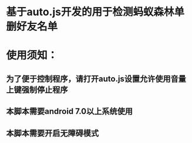 # 基于auto.js开发的用于检测蚂蚁森林单删好友名单
# 使用须知：
## 为了便于控制程序，请打开auto.js设置允许使用音量上键强制停止程序
## 本脚本需要android 7.0以上系统使用
## 本脚本需要开启无障碍模式
